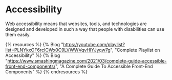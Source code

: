 # Accessibility
Web accessibility means that websites, tools, and technologies are designed and developed in such a way that people with disabilities can use them easily.

{% resources %}
  {% Blog "https://youtube.com/playlist?list=PLNYkxOF6rcICWx0C9LVWWVqvHlYJyqw7g", "Complete Playlist on Accessibility" %}
  {% Blog "https://www.smashingmagazine.com/2021/03/complete-guide-accessible-front-end-components/", "A Complete Guide To Accessible Front-End Components" %}
{% endresources %}
